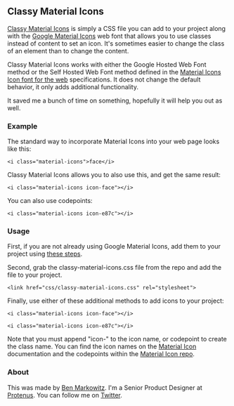 ## Classy Material Icons

[Classy Material Icons](https://github.com/bpmarkowitz/classy-material-icons) is simply a CSS file you can add to your project along with the [Google Material Icons](https://design.google.com/icons/) web font that allows you to use classes instead of content to set an icon. It's sometimes easier to change the class of an element than to change the content.

Classy Material Icons works with either the Google Hosted Web Font method or the Self Hosted Web Font method defined in the [Material Icons Icon font for the web](http://google.github.io/material-design-icons/#icon-font-for-the-web) specifications. It does not change the default behavior, it only adds additional functionality.

It saved me a bunch of time on something, hopefully it will help you out as well.

### Example

The standard way to incorporate Material Icons into your web page looks like this:

`<i class="material-icons">face</i>`

Classy Material Icons allows you to also use this, and get the same result:

`<i class="material-icons icon-face"></i>`

You can also use codepoints:

`<i class="material-icons icon-e87c"></i>`

### Usage

First, if you are not already using Google Material Icons, add them to your project using [these steps](http://google.github.io/material-design-icons/#icon-font-for-the-web).

Second, grab the classy-material-icons.css file from the repo and add the file to your project.

`<link href="css/classy-material-icons.css" rel="stylesheet">`

Finally, use either of these additional methods to add icons to your project:

`<i class="material-icons icon-face"></i>`

`<i class="material-icons icon-e87c"></i>`

Note that you must append "icon-" to the icon name, or codepoint to create the class name. You can find the icon names on the [Material Icon](https://design.google.com/icons/) documentation and the codepoints within the [Material Icon repo](https://github.com/google/material-design-icons/blob/master/iconfont/codepoints).

### About

This was made by [Ben Markowitz](http://www.benmarkowitz.com). I'm a Senior Product Designer at [Protenus](http://www.protenus.com). You can follow me on [Twitter](http://www.twitter.com/bpmarkowitz).
